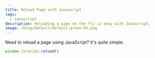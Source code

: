 ```yaml
---
title: Reload Page with Javascript
tags:
  - javascript
description: Reloading a page on the fly is easy with JavaScript.
image: /blog/default/default-green-03.png
---
```


Need to reload a page using JavaScript? It's quite simple.

```js
window.location.reload()
```
